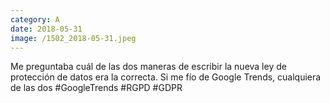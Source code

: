 ```yaml
--- 
category: A 
date: 2018-05-31 
image: /1502_2018-05-31.jpeg 
--- 
```


Me preguntaba cuál de las dos maneras de escribir la nueva ley de protección de datos era la correcta. Si me fío de Google Trends, cualquiera de las dos #GoogleTrends #RGPD #GDPR